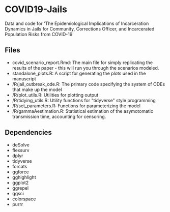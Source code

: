 # COVID19-Jails
Data and code for 'The Epidemiological Implications of Incarceration Dynamics in Jails for Community, Corrections Officer, and Incarcerated Population Risks from COVID-19'

Files
-----
* covid_scenario_report.Rmd: The main file for simply replicating the results of the paper - this will run you through the scenarios modeled.
* standalone_plots.R: A script for generating the plots used in the manuscript
* /R/jail_outbreak_ode.R: The primary code specifying the system of ODEs that make up the model
* /R/plot_utils.R: Utilities for plotting output
* /R/tidying_utils.R: Utility functions for "tidyverse" style programming
* /R/set_parameters.R: Functions for parameterizing the model
* /R/gammaAestimation.R: Statistical estimation of the asymotomatic transmission time, accounting for censoring.


Dependencies
-------
* deSolve
* flexsurv
* dplyr
* tidyverse
* forcats
* ggforce
* gghighlight
* ggplot2
* ggrepel
* ggsci
* colorspace
* purrr
